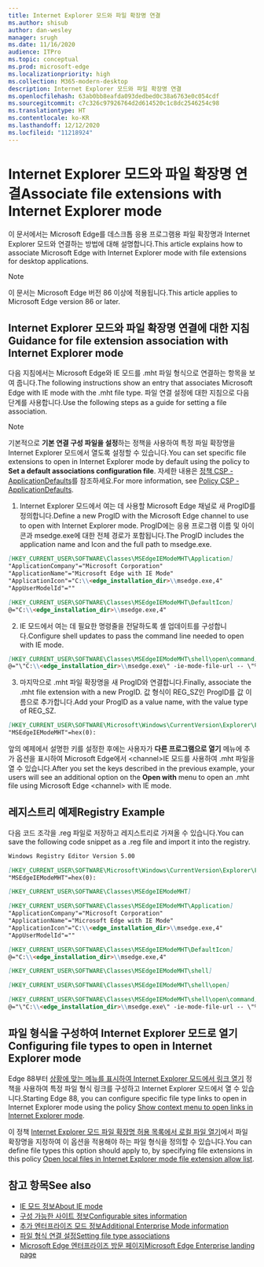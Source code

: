 ```yaml
---
title: Internet Explorer 모드와 파일 확장명 연결
ms.author: shisub
author: dan-wesley
manager: srugh
ms.date: 11/16/2020
audience: ITPro
ms.topic: conceptual
ms.prod: microsoft-edge
ms.localizationpriority: high
ms.collection: M365-modern-desktop
description: Internet Explorer 모드와 파일 확장명 연결
ms.openlocfilehash: 63ab0bb8eafda093dedbed0c38a6763e0c054cdf
ms.sourcegitcommit: c7c326c97926764d2d614520c1c8dc2546254c98
ms.translationtype: HT
ms.contentlocale: ko-KR
ms.lasthandoff: 12/12/2020
ms.locfileid: "11218924"
---
```

# <span data-ttu-id="25f85-103">Internet Explorer 모드와 파일 확장명 연결</span><span class="sxs-lookup"><span data-stu-id="25f85-103">Associate file extensions with Internet Explorer mode</span></span>

<span data-ttu-id="25f85-104">이 문서에서는 Microsoft Edge를 데스크톱 응용 프로그램용 파일 확장명과 Internet Explorer 모드와 연결하는 방법에 대해 설명합니다.</span><span class="sxs-lookup"><span data-stu-id="25f85-104">This article explains how to associate Microsoft Edge with Internet Explorer mode with file extensions for desktop applications.</span></span>

> [!NOTE]
> <span data-ttu-id="25f85-105">이 문서는 Microsoft Edge 버전 86 이상에 적용됩니다.</span><span class="sxs-lookup"><span data-stu-id="25f85-105">This article applies to Microsoft Edge version 86 or later.</span></span>

## <span data-ttu-id="25f85-106">Internet Explorer 모드와 파일 확장명 연결에 대한 지침</span><span class="sxs-lookup"><span data-stu-id="25f85-106">Guidance for file extension association with Internet Explorer mode</span></span>

<span data-ttu-id="25f85-107">다음 지침에서는 Microsoft Edge와 IE 모드를 .mht 파일 형식으로 연결하는 항목을 보여 줍니다.</span><span class="sxs-lookup"><span data-stu-id="25f85-107">The following instructions show an entry that associates Microsoft Edge with IE mode with the .mht file type.</span></span> <span data-ttu-id="25f85-108">파일 연결 설정에 대한 지침으로 다음 단계를 사용합니다.</span><span class="sxs-lookup"><span data-stu-id="25f85-108">Use the following steps as a guide for setting a file association.</span></span>

> [!NOTE]
> <span data-ttu-id="25f85-109">기본적으로 **기본 연결 구성 파일을 설정**하는 정책을 사용하여 특정 파일 확장명을 Internet Explorer 모드에서 열도록 설정할 수 있습니다.</span><span class="sxs-lookup"><span data-stu-id="25f85-109">You can set specific file extensions to open in Internet Explorer mode by default using the policy to **Set a default associations configuration file**.</span></span> <span data-ttu-id="25f85-110">자세한 내용은 [정책 CSP - ApplicationDefaults](https://docs.microsoft.com/windows/client-management/mdm/policy-csp-applicationdefaults#applicationdefaults-defaultassociationsconfiguration)를 참조하세요.</span><span class="sxs-lookup"><span data-stu-id="25f85-110">For more information, see [Policy CSP - ApplicationDefaults](https://docs.microsoft.com/windows/client-management/mdm/policy-csp-applicationdefaults#applicationdefaults-defaultassociationsconfiguration).</span></span>

1. <span data-ttu-id="25f85-111">Internet Explorer 모드에서 여는 데 사용할 Microsoft Edge 채널로 새 ProgID를 정의합니다.</span><span class="sxs-lookup"><span data-stu-id="25f85-111">Define a new ProgID with the Microsoft Edge channel to use to open with Internet Explorer mode.</span></span> <span data-ttu-id="25f85-112">ProgID에는 응용 프로그램 이름 및 아이콘과 msedge.exe에 대한 전체 경로가 포함됩니다.</span><span class="sxs-lookup"><span data-stu-id="25f85-112">The ProgID includes the application name and Icon and the full path to msedge.exe.</span></span>

```markdown
[HKEY_CURRENT_USER\SOFTWARE\Classes\MSEdgeIEModeMHT\Application]
"ApplicationCompany"="Microsoft Corporation"
"ApplicationName"="Microsoft Edge with IE Mode"
"ApplicationIcon"="C:\\<edge_installation_dir>\\msedge.exe,4"
"AppUserModelId"=""
```

```markdown
[HKEY_CURRENT_USER\SOFTWARE\Classes\MSEdgeIEModeMHT\DefaultIcon]
@="C:\\<edge_installation_dir>\\msedge.exe,4"
```

2. <span data-ttu-id="25f85-113">IE 모드에서 여는 데 필요한 명령줄을 전달하도록 셸 업데이트를 구성합니다.</span><span class="sxs-lookup"><span data-stu-id="25f85-113">Configure shell updates to pass the command line needed to open with IE mode.</span></span>

```markdown
[HKEY_CURRENT_USER\SOFTWARE\Classes\MSEdgeIEModeMHT\shell\open\command]
@="\"C:\\<edge_installation_dir>\\msedge.exe\" -ie-mode-file-url -- \"%1\""
```

3. <span data-ttu-id="25f85-114">마지막으로 .mht 파일 확장명을 새 ProgID와 연결합니다.</span><span class="sxs-lookup"><span data-stu-id="25f85-114">Finally, associate the .mht file extension with a new ProgID.</span></span> <span data-ttu-id="25f85-115">값 형식이 REG_SZ인 ProgID를 값 이름으로 추가합니다.</span><span class="sxs-lookup"><span data-stu-id="25f85-115">Add your ProgID as a value name, with the value type of REG_SZ.</span></span>

```markdown
[HKEY_CURRENT_USER\SOFTWARE\Microsoft\Windows\CurrentVersion\Explorer\FileExts\.mht\OpenWithProgids]
"MSEdgeIEModeMHT"=hex(0):
```

<span data-ttu-id="25f85-116">앞의 예제에서 설명한 키를 설정한 후에는 사용자가 **다른 프로그램으로 열기** 메뉴에 추가 옵션을 표시하여 Microsoft Edge에서 \<channel\>IE 모드를 사용하여 .mht 파일을 열 수 있습니다.</span><span class="sxs-lookup"><span data-stu-id="25f85-116">After you set the keys described in the previous example, your users will see an additional option on the **Open with** menu to open an .mht file using Microsoft Edge \<channel\> with IE mode.</span></span>

## <span data-ttu-id="25f85-117">레지스트리 예제</span><span class="sxs-lookup"><span data-stu-id="25f85-117">Registry Example</span></span>

<span data-ttu-id="25f85-118">다음 코드 조각을 .reg 파일로 저장하고 레지스트리로 가져올 수 있습니다.</span><span class="sxs-lookup"><span data-stu-id="25f85-118">You can save the following code snippet as a .reg file and import it into the registry.</span></span>

```markdown
Windows Registry Editor Version 5.00

[HKEY_CURRENT_USER\SOFTWARE\Microsoft\Windows\CurrentVersion\Explorer\FileExts\.mht\OpenWithProgids]
"MSEdgeIEModeMHT"=hex(0):

[HKEY_CURRENT_USER\SOFTWARE\Classes\MSEdgeIEModeMHT]

[HKEY_CURRENT_USER\SOFTWARE\Classes\MSEdgeIEModeMHT\Application]
"ApplicationCompany"="Microsoft Corporation"
"ApplicationName"="Microsoft Edge with IE Mode"
"ApplicationIcon"="C:\\<edge_installation_dir>\\msedge.exe,4"
"AppUserModelId"=""

[HKEY_CURRENT_USER\SOFTWARE\Classes\MSEdgeIEModeMHT\DefaultIcon]
@="C:\\<edge_installation_dir>\\msedge.exe,4"

[HKEY_CURRENT_USER\SOFTWARE\Classes\MSEdgeIEModeMHT\shell]

[HKEY_CURRENT_USER\SOFTWARE\Classes\MSEdgeIEModeMHT\shell\open]

[HKEY_CURRENT_USER\SOFTWARE\Classes\MSEdgeIEModeMHT\shell\open\command]
@="\"C:\\<edge_installation_dir>\\msedge.exe\" -ie-mode-file-url -- \"%1\""

```
## <span data-ttu-id="25f85-119">파일 형식을 구성하여 Internet Explorer 모드로 열기</span><span class="sxs-lookup"><span data-stu-id="25f85-119">Configuring file types to open in Internet Explorer mode</span></span>

<span data-ttu-id="25f85-120">Edge 88부터 [상황에 맞는 메뉴를 표시하여 Internet Explorer 모드에서 링크 열기](https://docs.microsoft.com/deployedge/microsoft-edge-policies#show-context-menu-to-open-a-link-in-internet-explorer-mode) 정책을 사용하여 특정 파일 형식 링크를 구성하고 Internet Explorer 모드에서 열 수 있습니다.</span><span class="sxs-lookup"><span data-stu-id="25f85-120">Starting Edge 88, you can configure specific file type links to open in Internet Explorer mode using the policy [Show context menu to open links in Internet Explorer mode](https://docs.microsoft.com/deployedge/microsoft-edge-policies#show-context-menu-to-open-a-link-in-internet-explorer-mode).</span></span> 

<span data-ttu-id="25f85-121">이 정책 [Internet Explorer 모드 파일 확장명 허용 목록에서 로컬 파일 열기](https://docs.microsoft.com/deployedge/microsoft-edge-policies#internetexplorerintegrationlocalfileextensionallowlist)에서 파일 확장명을 지정하여 이 옵션을 적용해야 하는 파일 형식을 정의할 수 있습니다.</span><span class="sxs-lookup"><span data-stu-id="25f85-121">You can define file types this option should apply to, by specifying file extensions in this policy [Open local files in Internet Explorer mode file extension allow list](https://docs.microsoft.com/deployedge/microsoft-edge-policies#internetexplorerintegrationlocalfileextensionallowlist).</span></span> 

## <span data-ttu-id="25f85-122">참고 항목</span><span class="sxs-lookup"><span data-stu-id="25f85-122">See also</span></span>

- [<span data-ttu-id="25f85-123">IE 모드 정보</span><span class="sxs-lookup"><span data-stu-id="25f85-123">About IE mode</span></span>](https://docs.microsoft.com/deployedge/edge-ie-mode)
- [<span data-ttu-id="25f85-124">구성 가능한 사이트 정보</span><span class="sxs-lookup"><span data-stu-id="25f85-124">Configurable sites information</span></span>](https://docs.microsoft.com/deployedge/edge-learnmore-configurable-sites-ie-mode)
- [<span data-ttu-id="25f85-125">추가 엔터프라이즈 모드 정보</span><span class="sxs-lookup"><span data-stu-id="25f85-125">Additional Enterprise Mode information</span></span>](https://docs.microsoft.com/internet-explorer/ie11-deploy-guide/enterprise-mode-overview-for-ie11)
- [<span data-ttu-id="25f85-126">파일 형식 연결 설정</span><span class="sxs-lookup"><span data-stu-id="25f85-126">Setting file type associations</span></span>](https://docs.microsoft.com/windows/win32/shell/fa-file-types)
- [<span data-ttu-id="25f85-127">Microsoft Edge 엔터프라이즈 방문 페이지</span><span class="sxs-lookup"><span data-stu-id="25f85-127">Microsoft Edge Enterprise landing page</span></span>](https://aka.ms/EdgeEnterprise)
